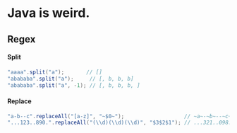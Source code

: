 # Java is weird.

## Regex

#### Split

```java
"aaaa".split("a");       // []
"abababa".split("a");     // [, b, b, b]
"abababa".split("a", -1); // [, b, b, b, ]
```

#### Replace

```java
"a-b--c".replaceAll("[a-z]", "~$0~");                   // ~a~-~b~--~c~
"...123..890.".replaceAll("(\\d)(\\d)(\\d)", "$3$2$1"); // ...321..098.
```
